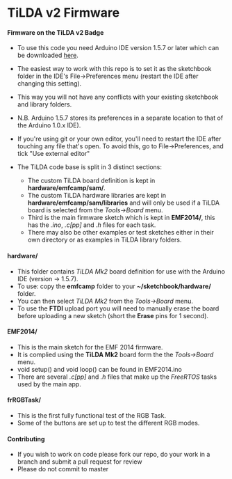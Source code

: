 TiLDA v2 Firmware
=================

#### Firmware on the TiLDA v2 Badge
* To use this code you need Arduino IDE version 1.5.7 or later which can be downloaded [here](http://arduino.cc/en/Main/Software#toc3).
* The easiest way to work with this repo is to set it as the sketchbook folder in the IDE's File->Preferences menu (restart the IDE after changing this setting).
* This way you will not have any conflicts with your existing sketchbook and library folders.
* N.B. Arduino 1.5.7 stores its preferences in a separate location to that of the Arduino 1.0.x IDE).
* If you're using git or your own editor, you'll need to restart the IDE after touching any file that's open. To avoid this, go to File->Preferences, and tick "Use external editor"


* The TiLDA code base is split in 3 distinct sections:
  * The custom TiLDA board definition is kept in **hardware/emfcamp/sam/**.
  * The custom TiLDA hardware libraries are kept in **hardware/emfcamp/sam/libraries** and will only be used if a TiLDA board is selected from the _Tools->Board_ menu.
  * Third is the main firmware sketch which is kept in **EMF2014/**, this has the _.ino_, _.c[pp]_ and _.h_ files for each task.
  * There may also be other examples or test sketches either in their own directory or as examples in TiLDA library folders.


#### hardware/
* This folder contains _TiLDA Mk2_ board definition for use with the Arduino IDE (version -> 1.5.7).
* To use: copy the **emfcamp** folder to your **~/sketchbook/hardware/** folder.
* You can then select _TiLDA Mk2_ from the _Tools->Board_ menu.
* To use the **FTDI** upload port you will need to manually erase the board before uploading a new sketch (short the **Erase** pins for 1 second).

#### EMF2014/
* This is the main sketch for the EMF 2014 firmware.
* It is complied using the **TiLDA Mk2** board form the the _Tools->Board_ menu.
* void setup() and void loop() can be found in EMF2014.ino
* There are several _.c[pp]_ and _.h_ files that make up the _FreeRTOS_ tasks used by the main app.


#### frRGBTask/
* This is the first fully functional test of the RGB Task.
* Some of the buttons are set up to test the different RGB modes.


#### Contributing
* If you wish to work on code please fork our repo, do your work in a branch and submit a pull request for review
* Please do not commit to master
